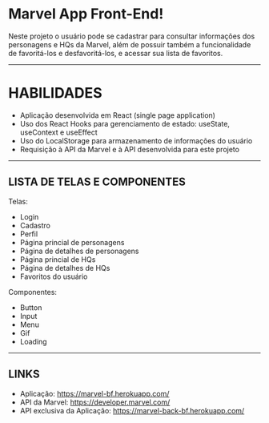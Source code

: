 # Marvel App Front-End!
Neste projeto o usuário pode se cadastrar para consultar informações dos personagens e HQs da Marvel, além de possuir também a funcionalidade de favoritá-los e desfavoritá-los, e acessar sua lista de favoritos.

---

# HABILIDADES
  - Aplicação desenvolvida em React (single page application)
  - Uso dos React Hooks para gerenciamento de estado: useState, useContext e useEffect
  - Uso do LocalStorage para armazenamento de informações do usuário
  - Requisição à API da Marvel e à API desenvolvida para este projeto

---

## LISTA DE TELAS E COMPONENTES

Telas:
- Login
- Cadastro
- Perfil
- Página princial de personagens
- Página de detalhes de personagens
- Página princial de HQs
- Página de detalhes de HQs
- Favoritos do usuário

Componentes:
- Button
- Input
- Menu
- Gif
- Loading

---

## LINKS
 - Aplicação: https://marvel-bf.herokuapp.com/
 - API da Marvel: https://developer.marvel.com/
 - API exclusiva da Aplicação: https://marvel-back-bf.herokuapp.com/
